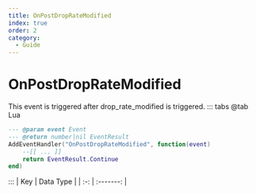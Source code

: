 ```yaml
---
title: OnPostDropRateModified
index: true
order: 2
category:
  - Guide
---
```


# OnPostDropRateModified
This event is triggered after drop_rate_modified is triggered.
::: tabs
@tab Lua
```lua
--- @param event Event
--- @return number|nil EventResult
AddEventHandler("OnPostDropRateModified", function(event)
    --[[ ... ]]
    return EventResult.Continue
end)
```

:::
| Key | Data Type |
| :-: | :-------: |
